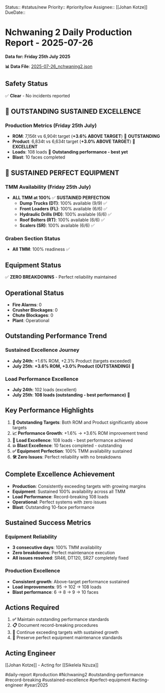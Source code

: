 Status:: #status/new
Priority:: #priority/low
Assignee:: [[Johan Kotze]]
DueDate::

# Nchwaning 2 Daily Production Report - 2025-07-26
**Data for: Friday 25th July 2025**

**📊 Data File**: [2025-07-26_nchwaning2.json](data/2025-07-26_nchwaning2.json)

## Safety Status
✅ **Clear** - No incidents reported

## 🎉 OUTSTANDING SUSTAINED EXCELLENCE

### Production Metrics (Friday 25th July)
- **ROM**: 7,156t vs 6,904t target (**+3.6% ABOVE TARGET**) 🎯 **OUTSTANDING**
- **Product**: 6,834t vs 6,634t target (**+3.0% ABOVE TARGET**) 🎯 **EXCELLENT**
- **Loads**: 108 loads 🎉 **Outstanding performance - best yet**
- **Blast**: 10 faces completed

## 🎯 SUSTAINED PERFECT EQUIPMENT

### TMM Availability (Friday 25th July)
- **ALL TMM at 100%** ✅ **SUSTAINED PERFECTION**
  - **Dump Trucks (DT)**: 100% available (9/9) ✅
  - **Front Loaders (FL)**: 100% available (6/6) ✅
  - **Hydraulic Drills (HD)**: 100% available (6/6) ✅
  - **Roof Bolters (RT)**: 100% available (6/6) ✅
  - **Scalers (SR)**: 100% available (6/6) ✅

### Graben Section Status
- **All TMM**: 100% readiness ✅

## Equipment Status
✅ **ZERO BREAKDOWNS** - Perfect reliability maintained

## Operational Status
- **Fire Alarms**: 0
- **Crusher Blockages**: 0
- **Chute Blockages**: 0
- **Plant**: Operational

## Outstanding Performance Trend
### Sustained Excellence Journey
- **July 24th**: +1.6% ROM, +2.3% Product (targets exceeded)
- **July 25th**: **+3.6% ROM, +3.0% Product (OUTSTANDING)** 🎯

### Load Performance Excellence
- **July 24th**: 102 loads (excellent)
- **July 25th**: **108 loads (outstanding - best performance)** 🎉

## Key Performance Highlights
1. **🎯 Outstanding Targets**: Both ROM and Product significantly above targets
2. **📈 Performance Growth**: +1.6% → +3.6% ROM improvement trend
3. **🎉 Load Excellence**: 108 loads - best performance achieved
4. **💥 Blast Excellence**: 10 faces completed - outstanding
5. **✅ Equipment Perfection**: 100% TMM availability sustained
6. **🛠️ Zero Issues**: Perfect reliability with no breakdowns

## Complete Excellence Achievement
- **Production**: Consistently exceeding targets with growing margins
- **Equipment**: Sustained 100% availability across all TMM
- **Load Performance**: Record-breaking 108 loads
- **Operational**: Perfect systems with zero issues
- **Blast**: Outstanding 10-face performance

## Sustained Success Metrics
### Equipment Reliability
- **3 consecutive days**: 100% TMM availability
- **Zero breakdowns**: Perfect maintenance execution
- **All issues resolved**: SR46, DT120, SR27 completely fixed

### Production Excellence
- **Consistent growth**: Above-target performance sustained
- **Load improvements**: 95 → 102 → 108 loads
- **Blast performance**: 6 → 8 → 9 → 10 faces

## Actions Required
1. **✅** Maintain outstanding performance standards
2. **📋** Document record-breaking procedures
3. **🎯** Continue exceeding targets with sustained growth
4. **🔧** Preserve perfect equipment maintenance standards

## Acting Engineer
[[Johan Kotze]] - Acting for [[Sikelela Nzuza]]

#daily-report #production #Nchwaning2 #outstanding-performance #record-breaking #sustained-excellence #perfect-equipment #acting-engineer #year/2025